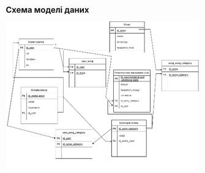 ## Схема моделі даних
![](https://github.com/oleksandrblazhko/nai205-guda/blob/laboratory-work-5/2-SoftwareDesign/2.3-DataModel/%D0%B4%D1%96%D0%B0%D0%B3%D1%80%D0%B0%D0%BC%D0%B0.drawio.png)
